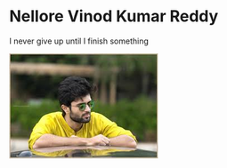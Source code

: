 # Nellore Vinod Kumar Reddy 
 I never give up until I finish something

![Image](https://github.com/vinod540/assignment2-Nellore/blob/main/pic.jpg)
